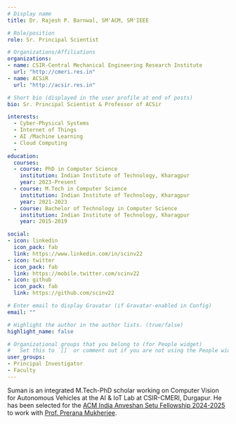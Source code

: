 ```yaml
---
# Display name
title: Dr. Rajesh P. Barnwal, SM'ACM, SM'IEEE

# Role/position
role: Sr. Principal Scientist 

# Organizations/Affiliations
organizations:
- name: CSIR-Central Mechanical Engineering Research Institute
  url: "http://cmeri.res.in"
- name: ACSiR
  url: "http://acsir.res.in"

# Short bio (displayed in the user profile at end of posts)
bio: Sr. Principal Scientist & Professor of ACSir

interests:
  - Cyber-Physical Systems
  - Internet of Things
  - AI /Machine Learning
  - Cloud Computing
  - 
education:
  courses:
  - course: PhD in Computer Science
    institution: Indian Institute of Technology, Kharagpur
    year: 2023-Present
  - course: M.Tech in Computer Science
    institution: Indian Institute of Technology, Kharagpur
    year: 2021-2023
  - course: Bachelor of Technology in Computer Science
    institution: Indian Institute of Technology, Kharagpur
    year: 2015-2019

social:
- icon: linkedin
  icon_pack: fab
  link: https://www.linkedin.com/in/scinv22
- icon: twitter
  icon_pack: fab
  link: https://mobile.twitter.com/scinv22
- icon: github
  icon_pack: fab
  link: https://github.com/scinv22

# Enter email to display Gravatar (if Gravatar-enabled in Config)
email: ""

# Highlight the author in the author lists. (true/false)
highlight_name: false

# Organizational groups that you belong to (for People widget)
#   Set this to `[]` or comment out if you are not using the People widget.
user_groups:
- Principal Investigator
- Faculty
---
```


Suman is an integrated M.Tech-PhD scholar working on Computer Vision for Autonomous Vehicles at the AI & IoT Lab at CSIR-CMERI, Durgapur. He has been selected for the [ACM India Anveshan Setu Fellowship 2024-2025](https://www.acm.org/articles/acm-india-bulletins/2024/announcing-acm-india-anveshan-setu-fellows) to work with [Prof. Prerana Mukherjee](https://www.jnu.ac.in/content/prerana).
